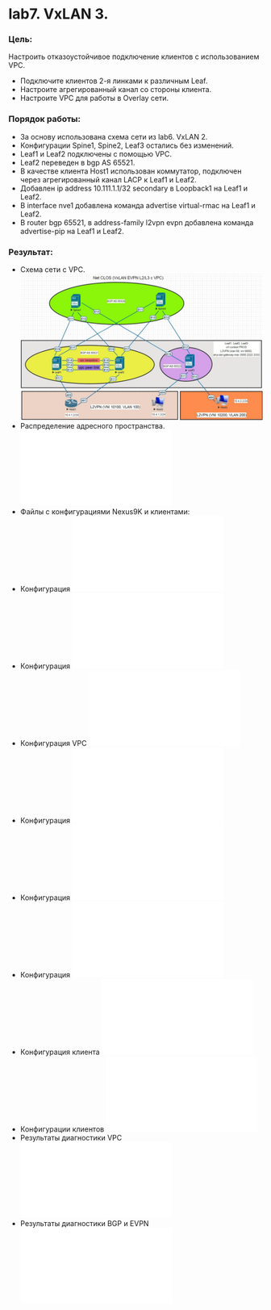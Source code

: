 # lab7. VxLAN 3.
### Цель: 
Настроить отказоустойчивое подключение клиентов с использованием VPC.
- Подключите клиентов 2-я линками к различным Leaf.
- Настроите агрегированный канал со стороны клиента.
- Настроите VPC для работы в Overlay сети.
### Порядок работы:
- За основу использована схема сети из lab6. VxLAN 2.
- Конфигурации Spine1, Spine2, Leaf3 остались без изменений.
- Leaf1 и Leaf2 подключены с помощью VPC. 
- Leaf2 переведен в bgp AS 65521.
- В качестве клиента Host1 использован коммутатор, подключен через агрегированный канал LACP к Leaf1 и Leaf2.
- Добавлен ip address 10.111.1.1/32 secondary в Loopback1 на Leaf1 и Leaf2.
- В interface nve1 добавлена команда advertise virtual-rmac на Leaf1 и Leaf2.
- В router bgp 65521, в address-family l2vpn evpn добавлена команда advertise-pip на Leaf1 и Leaf2.
### Результат:
- Схема сети с VPC.
![Схема сети с VPC](Схема%20VXLAN%20с%20VPC.jpg)
- Распределение адресного пространства.
![Адресное пространство](Распределение%20адресного%20пространства.md)
- Файлы с конфигурациями Nexus9K и клиентами:
- Конфигурация
![Spine1](Spine1_config.txt)
- Конфигурация
![Spine2](Spine2_config.txt)
- Конфигурация VPC
![для Leaf1 и Leaf2](vpc_config.txt)
- Конфигурация
![Leaf1](Leaf1_config.txt)
- Конфигурация
![Leaf2](Leaf2_config.txt)
- Конфигурация
![Leaf3](Leaf3_config.txt)
- Конфигурация клиента
![Host1](Host1_config.txt)
- Конфигурации клиентов
![Hosts2-3](Hosts.txt)
- Результаты диагностики VPC
![Вывод команд](Diagnostic%20vpc.txt)
- Результаты диагностики BGP и EVPN
![Вывод команд](Diagnostic%20BGP.txt)
